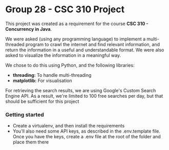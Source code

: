# Group 28 - CSC 310 Project

This project was created as a requirement for the course **CSC 310 - Concurrency in Java**.

We were asked (using any programming language) to implement a multi-threaded program to crawl the internet and find relevant information, and return the information in a useful and understandable format. We were also asked to visualize the information in a meaningful way.

We chose to do this using Python, and the following libraries:

-   **threading:** To handle multi-threading
-   **matplotlib:** For visualisation

For retrieving the search results, we are using Google's Custom Search Engine API. As a result, we're limited to 100 free searches per day, but that should be sufficient for this project

### Getting started

-   Create a virtualenv, and then install the requirements
-   You'll also need some API keys, as described in the .env.template file. Once you have the keys, create a .env file at the root of the folder and place them there
